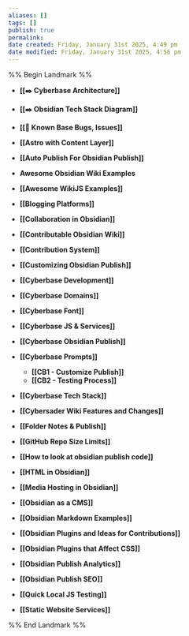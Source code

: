```yaml
---
aliases: []
tags: []
publish: true
permalink:
date created: Friday, January 31st 2025, 4:49 pm
date modified: Friday, January 31st 2025, 4:56 pm
---
```


%% Begin Landmark %%
- **[[✒️ Cyberbase Architecture]]**

- **[[✒️ Obsidian Tech Stack Diagram]]**

- **[[🐛 Known Base Bugs, Issues]]**
- **[[Astro with Content Layer]]**
- **[[Auto Publish For Obsidian Publish]]**
- **Awesome Obsidian Wiki Examples**
- **[[Awesome WikiJS Examples]]**
- **[[Blogging Platforms]]**
- **[[Collaboration in Obsidian]]**
- **[[Contributable Obsidian Wiki]]**
- **[[Contribution System]]**
- **[[Customizing Obsidian Publish]]**
- **[[Cyberbase Development]]**
- **[[Cyberbase Domains]]**
- **[[Cyberbase Font]]**
- **[[Cyberbase JS & Services]]**
- **[[Cyberbase Obsidian Publish]]**
- **[[Cyberbase Prompts]]**
	- **[[CB1 - Customize Publish]]**
	- **[[CB2 - Testing Process]]**
- **[[Cyberbase Tech Stack]]**
- **[[Cybersader Wiki Features and Changes]]**
- **[[Folder Notes & Publish]]**
- **[[GitHub Repo Size Limits]]**
- **[[How to look at obsidian publish code]]**
- **[[HTML in Obsidian]]**
- **[[Media Hosting in Obsidian]]**
- **[[Obsidian as a CMS]]**
- **[[Obsidian Markdown Examples]]**
- **[[Obsidian Plugins and Ideas for Contributions]]**
- **[[Obsidian Plugins that Affect CSS]]**
- **[[Obsidian Publish Analytics]]**
- **[[Obsidian Publish SEO]]**
- **[[Quick Local JS Testing]]**
- **[[Static Website Services]]**

%% End Landmark %%